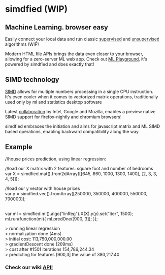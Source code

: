 <h1>simdfied (WIP)</h1>

<h2>Machine Learning. browser easy</h2>
<p>
Easily connect your local data and run classic <a target="_blank" href="http://en.wikipedia.org/wiki/Supervised_learning">supervised</a> and <a target="_blank" href="http://en.wikipedia.org/wiki/Unsupervised_learning"> unsupervised</a> algorithms (WIP)
</p><p>
Modern HTML file APIs brings the data even closer to your browser, allowing for a zero-server ML web app. Check out <a target="_blank" href="http://mlplayground.org">ML Playground</a>, it's powered by simdfied and does exactly that!
</p>
<h2>SIMD technology</h2>
<p>
<a target="_blank" href="http://en.wikipedia.org/wiki/SIMD">SIMD</a> allows for multiple numbers processing in a single CPU instruction. It's even cooler when it comes to vectorized matrix operations, traditionally used only by ml and statistics desktop software
</p><p>
Latest <a target="_blank" href="https://01.org/blogs/tlcounts/2014/bringing-simd-javascript">collaboration</a> by Intel, Google and Mozilla, enables a preview native SIMD support for firefox-nightly and chromium browsers!
</p><p>
simdfied embraces the initiation and aims for javascript matrix and ML SIMD based operations, enabling backward compatibility along the way

<h2>Example</h2>
<p>//house prices prediction, using linear regression:</p>
<p>//load our X matrix with 2 features: square foot and number of bedrooms
<br>
var X = simdfied.mat().from2dArray([[645, 860, 1000, 1300, 1400], [2, 3, 3, 4, 5]]);</p>
<p>//load our y vector with house prices
<br>var y = simdfied.vec().fromArray([250000, 350000, 400000, 550000, 700000]);</p>
<br>var ml = simdfied.ml().algo("linReg").X(X).y(y).set("iter", 1500);<br>
ml.run(function(ml){ ml.predOne([900, 3]); });</p>

<p>> running linear regression
<br>> normalization done (4ms)
<br>> initial cost: 113,750,000,000.00
<br>> gradientDescent done (209ms)
<br>> cost after #1501 iterations 154,786,244.34
<br>> predicting for features [900,3] the value of 380,217.40
</p>

<h3>Check our wiki <a href="https://github.com/morkrispil/simdfied/wiki">API!</a></h3>

